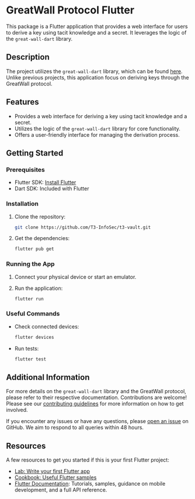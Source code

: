 # GreatWall Protocol Flutter

This package is a Flutter application that provides a web interface for users to derive a key using tacit knowledge and a secret. It leverages the logic of the `great-wall-dart` library.

## Description

The project utilizes the `great-wall-dart` library, which can be found [here](https://github.com/T3-InfoSec/great-wall-dart). Unlike previous projects, this application focus on deriving keys through the GreatWall protocol.

## Features

- Provides a web interface for deriving a key using tacit knowledge and a secret.
- Utilizes the logic of the `great-wall-dart` library for core functionality.
- Offers a user-friendly interface for managing the derivation process.

## Getting Started

### Prerequisites

- Flutter SDK: [Install Flutter](https://docs.flutter.dev/get-started/install)
- Dart SDK: Included with Flutter

### Installation

1. Clone the repository:
    ```sh
    git clone https://github.com/T3-InfoSec/t3-vault.git
    ```

2. Get the dependencies:
    ```sh
    flutter pub get
    ```

### Running the App

1. Connect your physical device or start an emulator.

2. Run the application:
    ```sh
    flutter run
    ```

### Useful Commands

- Check connected devices:
    ```sh
    flutter devices
    ```

- Run tests:
    ```sh
    flutter test
    ```

## Additional Information

For more details on the `great-wall-dart` library and the GreatWall protocol, please refer to their respective documentation. Contributions are welcome! Please see our [contributing guidelines](CONTRIBUTING.md) for more information on how to get involved.

If you encounter any issues or have any questions, please [open an issue](https://github.com/T3-InfoSec/t3-vault/issues) on GitHub. We aim to respond to all queries within 48 hours.

## Resources

A few resources to get you started if this is your first Flutter project:

- [Lab: Write your first Flutter app](https://docs.flutter.dev/get-started/codelab)
- [Cookbook: Useful Flutter samples](https://docs.flutter.dev/cookbook)
- [Flutter Documentation](https://docs.flutter.dev/): Tutorials, samples, guidance on mobile development, and a full API reference.

